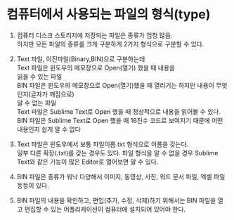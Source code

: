 # 컴퓨터에서 사용되는 파일의 형식(type)
1. 컴퓨터 디스크 스토리지에 저장되는 파일은 종류가 엄청 많음.  
하지만 모든 파일의 종류를 크게 구분하게 2가지 형식으로 구분할 수 있다.
	
2. Text 파일, 이진파일(Binary,BIN)으로 구분하는데  
Text 파일은 윈도우의 메모장으로 Open(열기) 했을 때 내용을  
읽을 수 있는 파일  
BIN 파일은 윈도우의 메모장으로 Open(열기)했을 때 열리기는 하지만 내용이 무엇인지(글자가 깨짐으로)  
알 수 없는 파일  
Text 파일은 Sublime Text로 Open 했을 때 정상적으로 내용을 읽어볼 수 있다.
BIN 파일은 Sublime Text로 Open 했을 때 16진수 코드로 보여지기 때문에 어떤 내용인지 쉽게 알 수 없다

3. Text 파일은 윈도우에서 보통 파일이름.txt 형식으로 이름을 갖는다.  
일부 다른 확장(.txt)를 갖는 경우도 있다. 파일 형식을 알 수 없을 경우 Sublime Text와 같은 기능이 많은 Editor로 열어보면 알 수 있다.

4. BIN 파일은 종류가 워낙 다양해서 이미지, 동영상, 사진, 워드 문서 파일, 엑셀 파일 등등이 있다.

5. BIN 파일의 내용을 확인하고, 편입(추가, 수정, 삭제)하기 위해서는 BIN 파일을 열고 편집할 수 있는 어플리케이션이 컴퓨터에 설치되어 있어야 한다.

